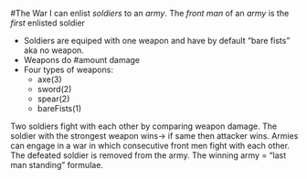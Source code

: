 #The War
I can enlist _soldiers_ to an _army_.
The _front man_ of an _army_ is the _first_ enlisted soldier
* Soldiers are equiped with one weapon and have by default “bare fists” aka no weapon.
* Weapons do #amount damage
* Four types of weapons: 
    * axe(3) 
    * sword(2) 
    * spear(2)
    * bareFists(1)
    
Two soldiers fight with each other by comparing weapon damage. 
The soldier with the strongest weapon wins-> if same then attacker wins. 
Armies can engage in a war in which consecutive front men fight with each other. 
The defeated soldier is removed from the army. 
The winning army = “last man standing” formulae.
